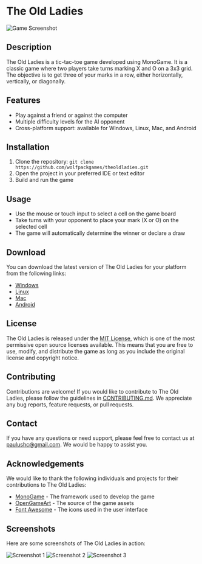 # The Old Ladies

![Game Screenshot](screenshot.png)

## Description
The Old Ladies is a tic-tac-toe game developed using MonoGame. It is a classic game where two players take turns marking X and O on a 3x3 grid. The objective is to get three of your marks in a row, either horizontally, vertically, or diagonally.

## Features
- Play against a friend or against the computer
- Multiple difficulty levels for the AI opponent
- Cross-platform support: available for Windows, Linux, Mac, and Android

## Installation
1. Clone the repository: `git clone https://github.com/wolfpackgames/theoldladies.git`
2. Open the project in your preferred IDE or text editor
3. Build and run the game

## Usage
- Use the mouse or touch input to select a cell on the game board
- Take turns with your opponent to place your mark (X or O) on the selected cell
- The game will automatically determine the winner or declare a draw

## Download
You can download the latest version of The Old Ladies for your platform from the following links:

- [Windows](https://example.com/TheOldLadies/Windows/TheOldLadies.exe)
- [Linux](https://example.com/TheOldLadies/Linux/TheOldLadies.AppImage)
- [Mac](https://example.com/TheOldLadies/Mac/TheOldLadies.dmg)
- [Android](https://play.google.com/store/apps/details?id=com.example.theoldladies)

## License
The Old Ladies is released under the [MIT License](LICENSE), which is one of the most permissive open source licenses available. This means that you are free to use, modify, and distribute the game as long as you include the original license and copyright notice.

## Contributing
Contributions are welcome! If you would like to contribute to The Old Ladies, please follow the guidelines in [CONTRIBUTING.md](CONTRIBUTING.md). We appreciate any bug reports, feature requests, or pull requests.

## Contact
If you have any questions or need support, please feel free to contact us at [paulushc@gmail.com](mailto:paulushc@gmail.com). We would be happy to assist you.

## Acknowledgements
We would like to thank the following individuals and projects for their contributions to The Old Ladies:

- [MonoGame](https://www.monogame.net/) - The framework used to develop the game
- [OpenGameArt](https://opengameart.org/) - The source of the game assets
- [Font Awesome](https://fontawesome.com/) - The icons used in the user interface

## Screenshots
Here are some screenshots of The Old Ladies in action:

![Screenshot 1](docs/screenshots/screenshot1.png)
![Screenshot 2](docs/screenshots/screenshot2.png)
![Screenshot 3](docs/screenshots/screenshot3.png)